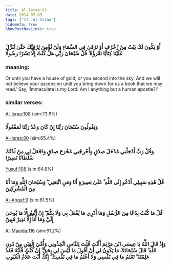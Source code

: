 ```yaml
---
title: Al-Israa:93
date: 2014-07-09
tags: ["17 .Al-Israa"]
hidemeta: true 
ShowPostNavLinks: true 
---
```

### أَوْ يَكُونَ لَكَ بَيْتٌ مِنْ زُخْرُفٍ أَوْ تَرْقَىٰ فِي السَّمَاءِ وَلَنْ نُؤْمِنَ لِرُقِيِّكَ حَتَّىٰ تُنَزِّلَ عَلَيْنَا كِتَابًا نَقْرَؤُهُ ۗ قُلْ سُبْحَانَ رَبِّي هَلْ كُنْتُ إِلَّا بَشَرًا رَسُولًا
### meaning: 
Or until you have a house of gold, or you ascend into the sky. And we will not believe your ascension until you bring down for us a book that we may read.’ Say, ‘Immaculate is my Lord! Am I anything but a human apostle?!’
### similar verses: 

[Al-Israa:108](/17/108) (sim:73.6%)

### وَيَقُولُونَ سُبْحَانَ رَبِّنَا إِنْ كَانَ وَعْدُ رَبِّنَا لَمَفْعُولًا

[Al-Israa:80](/17/80) (sim:65.4%)

### وَقُلْ رَبِّ أَدْخِلْنِي مُدْخَلَ صِدْقٍ وَأَخْرِجْنِي مُخْرَجَ صِدْقٍ وَاجْعَلْ لِي مِنْ لَدُنْكَ سُلْطَانًا نَصِيرًا

[Yusuf:108](/12/108) (sim:64.6%)

### قُلْ هَٰذِهِ سَبِيلِي أَدْعُو إِلَى اللَّهِ ۚ عَلَىٰ بَصِيرَةٍ أَنَا وَمَنِ اتَّبَعَنِي ۖ وَسُبْحَانَ اللَّهِ وَمَا أَنَا مِنَ الْمُشْرِكِينَ

[Al-Ahqaf:9](/46/9) (sim:61.5%)

### قُلْ مَا كُنْتُ بِدْعًا مِنَ الرُّسُلِ وَمَا أَدْرِي مَا يُفْعَلُ بِي وَلَا بِكُمْ ۖ إِنْ أَتَّبِعُ إِلَّا مَا يُوحَىٰ إِلَيَّ وَمَا أَنَا إِلَّا نَذِيرٌ مُبِينٌ

[Al-Maaida:116](/5/116) (sim:61.2%)

### وَإِذْ قَالَ اللَّهُ يَا عِيسَى ابْنَ مَرْيَمَ أَأَنْتَ قُلْتَ لِلنَّاسِ اتَّخِذُونِي وَأُمِّيَ إِلَٰهَيْنِ مِنْ دُونِ اللَّهِ ۖ قَالَ سُبْحَانَكَ مَا يَكُونُ لِي أَنْ أَقُولَ مَا لَيْسَ لِي بِحَقٍّ ۚ إِنْ كُنْتُ قُلْتُهُ فَقَدْ عَلِمْتَهُ ۚ تَعْلَمُ مَا فِي نَفْسِي وَلَا أَعْلَمُ مَا فِي نَفْسِكَ ۚ إِنَّكَ أَنْتَ عَلَّامُ الْغُيُوبِ
